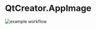 # QtCreator.AppImage

![example workflow](https://github.com/nx-appbuild-hub/QtCreator.AppImage//actions/workflows/makefile.yml/badge.svg)
